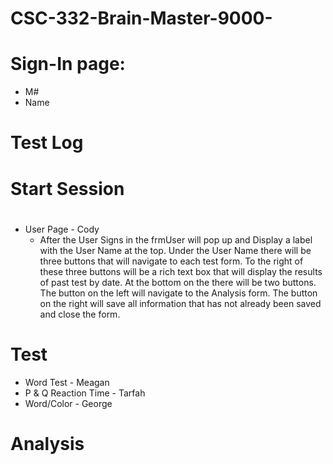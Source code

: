 # CSC-332-Brain-Master-9000-
#

# Sign-In page:
   - M#
   - Name
#
# Test Log
#
# Start Session
#
   - User Page - Cody
      - After the User Signs in the frmUser will pop up and Display a label with the User Name at the top. Under the User Name there will be three buttons that will navigate to each test form. To the right of these three buttons will be a rich text box that will display the results of past test by date. At the bottom on the there will be two buttons. The button on the left will navigate to the Analysis form. The button on the right will save all information that has not already been saved and close the form.
#
# Test
   - Word Test - Meagan 
   - P & Q Reaction Time - Tarfah
   - Word/Color - George
#
# Analysis
